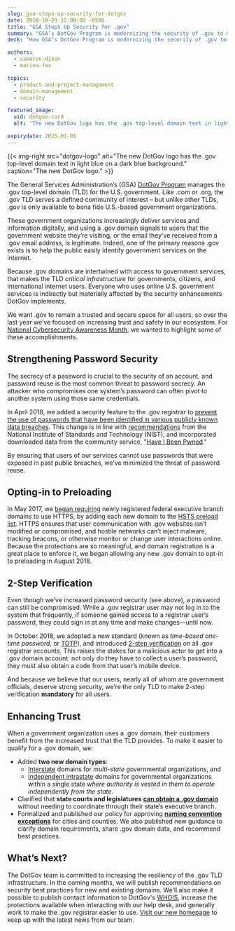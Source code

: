 ```yaml
---
slug: gsa-steps-up-security-for-dotgov
date: 2018-10-29 15:00:00 -0500
title: "GSA Steps Up Security for .gov"
summary: "GSA’s DotGov Program is modernizing the security of .gov to make government websites and systems more secure."
deck: "How GSA’s DotGov Program is modernizing the security of .gov to make government websites and systems more secure."

authors:
  - cameron-dixon
  - marina-fox

topics:
  - product-and-project-management
  - domain-management
  - security

featured_image:
  uid: dotgov-card
  alt: 'The new DotGov logo has the .gov top-level domain text in light blue on a dark blue background.'

expirydate: 2025-01-01
---
```


{{< img-right src="dotgov-logo" alt="The new DotGov logo has the .gov top-level domain text in light blue on a dark blue background." caption="The new DotGov logo." >}}

The General Services Administration’s (GSA) [DotGov Program](https://home.dotgov.gov/about/) manages the .gov top-level domain (TLD) for the U.S. government. Like .com or .org, the .gov TLD serves a defined community of interest – but unlike other TLDs, .gov is only available to bona fide U.S.-based government organizations.

These government organizations increasingly deliver services and information digitally, and using a .gov domain signals to users that the government website they’re visiting, or the email they’ve received from a .gov email address, is legitimate. Indeed, one of the primary reasons .gov exists is to help the public easily identify government services on the internet.

Because .gov domains are intertwined with access to government services, that makes the TLD _critical infrastructure_ for governments, citizens, and international internet users. Everyone who uses online U.S. government services is indirectly but materially affected by the security enhancements DotGov implements.

We want .gov to remain a trusted and secure space for all users, so over the last year we’ve focused on increasing trust and safety in our ecosystem. For [National Cybersecurity Awareness Month](https://www.dhs.gov/national-cyber-security-awareness-month), we wanted to highlight some of these accomplishments.

## Strengthening Password Security

The secrecy of a password is crucial to the security of an account, and password reuse is the most common threat to password secrecy. An attacker who compromises one system’s password can often pivot to another system using those same credentials.

In April 2018, we added a security feature to the .gov registrar to [prevent the use of passwords that have been identified in various publicly known data breaches](https://home.dotgov.gov/password-update/). This change is in line with [recommendations](https://pages.nist.gov/800-63-3/sp800-63b.html#memsecretver) from the National Institute of Standards and Technology (NIST), and incorporated downloaded data from the community service, "[Have I Been Pwned](https://haveibeenpwned.com/Passwords#PwnedPasswords)."

By ensuring that users of our services cannot use passwords that were exposed in past public breaches, we’ve minimized the threat of password reuse.

## Opting-in to Preloading

In May 2017, we [began requiring](https://digital.gov/2017/04/12/dotgov-domain-registration-program-to-provide-https-preloading-in-may/) newly registered federal executive branch domains to use HTTPS, by adding each new domain to the [HSTS preload list](https://hstspreload.org/). HTTPS ensures that user communication with .gov websites isn’t modified or compromised, and hostile networks can’t inject malware, tracking beacons, or otherwise monitor or change user interactions online. Because the protections are so meaningful, and domain registration is a great place to enforce it, we began allowing any new .gov domain to opt-in to preloading in August 2018.

## 2-Step Verification

Even though we’ve increased password security (see above), a password can still be compromised. While a .gov registrar user may not log in to the system that frequently, if someone gained access to a registrar user’s password, they could sign in at any time and make changes&mdash;until now.

In October 2018, we adopted a new standard (known as _time-based one-time password_, or [TOTP](https://home.dotgov.gov/2step/#what-if-i-already-use-something-other-than-google-authenticator)), and introduced [2-step verification](https://home.dotgov.gov/2step/) on all .gov registrar accounts. This raises the stakes for a malicious actor to get into a .gov domain account: not only do they have to collect a user’s password, they must also obtain a code from that user’s mobile device.

And because we believe that our users, nearly all of whom are government officials, deserve strong security, we’re the only TLD to make 2-step verification **mandatory** for all users.

## Enhancing Trust

When a government organization uses a .gov domain, their customers benefit from the increased trust that the TLD provides. To make it easier to qualify for a .gov domain, we:

- Added **two new domain types**:
   - [Interstate](https://home.dotgov.gov/registration/requirements/#interstate-domains) domains for _multi-state_ governmental organizations, and
   - [Independent intrastate](https://home.dotgov.gov/registration/requirements/#independent-intrastate-domains) domains for governmental organizations within a single state _where authority is vested in them to operate independently from the state_.
- Clarified that **state courts and legislatures** [**can obtain a .gov domain**](https://home.dotgov.gov/registration/requirements/#state-courts-and-legislatures) without needing to coordinate through their state’s executive branch.
- Formalized and published our policy for approving [**naming convention exceptions**](https://home.dotgov.gov/registration/requirements/#exception-requests) for cities and counties. We also published new guidance to clarify domain requirements, share .gov domain data, and recommend best practices.

## What’s Next?

The DotGov team is committed to increasing the resiliency of the .gov TLD infrastructure. In the coming months, we will publish recommendations on security best practices for new and existing domains. We’ll also make it possible to publish contact information to DotGov's [WHOIS](https://domains.dotgov.gov/dotgov-web/registration/whois.xhtml), increase the protections available when interacting with our help desk, and generally work to make the .gov registrar easier to use. [Visit our new homepage](https://home.dotgov.gov/) to keep up with the latest news from our team.
